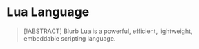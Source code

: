 # Lua Language

> [!ABSTRACT] Blurb
> Lua is a powerful, efficient, lightweight, embeddable scripting language.
